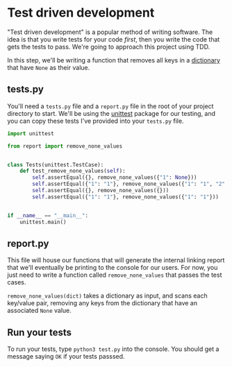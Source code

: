 # Test driven development

"Test driven development" is a popular method of writing software. The idea is that you write tests for your code *first*, then you write the code that gets the tests to pass. We're going to approach this project using TDD.

In this step, we'll be writing a function that removes all keys in a  [dictionary](https://boot.dev/course/f9a25dfb-3e00-4727-ac78-36de82315355/3afd4fce-5c36-4fa2-837b-f71cb1249331) that have `None` as their value.

## tests.py

You'll need a `tests.py` file and a `report.py` file in the root of your project directory to start. We'll be using the [unittest](https://docs.python.org/3/library/unittest.html) package for our testing, and you can copy these tests I've provided into your `tests.py` file.

```python
import unittest

from report import remove_none_values


class Tests(unittest.TestCase):
    def test_remove_none_values(self):
        self.assertEqual({}, remove_none_values({"1": None}))
        self.assertEqual({"1": "1"}, remove_none_values({"1": "1", "2": None}))
        self.assertEqual({}, remove_none_values({}))
        self.assertEqual({"1": "1"}, remove_none_values({"1": "1"}))


if __name__ == "__main__":
    unittest.main()
```

## report.py

This file will house our functions that will generate the internal linking report that we'll eventually be printing to the console for our users. For now, you just need to write a function called `remove_none_values` that passes the test cases.

`remove_none_values(dict)` takes a dictionary as input, and scans each key/value pair, removing any keys from the dictionary that have an associated `None` value.

## Run your tests

To run your tests, type `python3 test.py` into the console. You should get a message saying `OK` if your tests passsed.
